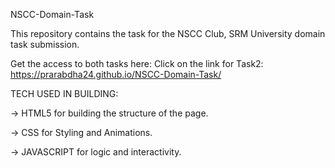 NSCC-Domain-Task

This repository contains the task for the NSCC Club, SRM University domain task submission.

Get the access to both tasks here:
Click on the link for Task2: https://prarabdha24.github.io/NSCC-Domain-Task/

TECH USED IN BUILDING:

-> HTML5 for building the structure of the page.

-> CSS for Styling and Animations.

-> JAVASCRIPT for logic and interactivity.

